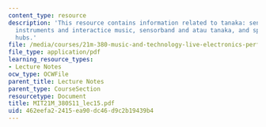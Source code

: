 ```yaml
---
content_type: resource
description: 'This resource contains information related to tanaka: sensor-based musical
  instruments and interactice music, sensorband and atau tanaka, and specialized sensor
  hubs.'
file: /media/courses/21m-380-music-and-technology-live-electronics-performance-practices-spring-2011/462eefa22415ea90dc46d9c2b19439b4_MIT21M_380S11_lec15.pdf
file_type: application/pdf
learning_resource_types:
- Lecture Notes
ocw_type: OCWFile
parent_title: Lecture Notes
parent_type: CourseSection
resourcetype: Document
title: MIT21M_380S11_lec15.pdf
uid: 462eefa2-2415-ea90-dc46-d9c2b19439b4
---
```


